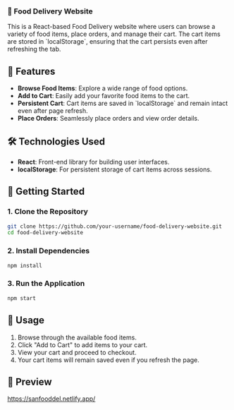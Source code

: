 ### 🍔 Food Delivery Website

This is a React-based Food Delivery website where users can browse a variety of food items, place orders, and manage their cart. The cart items are stored in \`localStorage\`, ensuring that the cart persists even after refreshing the tab.

## 🌟 Features

- **Browse Food Items**: Explore a wide range of food options.
- **Add to Cart**: Easily add your favorite food items to the cart.
- **Persistent Cart**: Cart items are saved in \`localStorage\` and remain intact even after page refresh.
- **Place Orders**: Seamlessly place orders and view order details.

## 🛠️ Technologies Used

- **React**: Front-end library for building user interfaces.
- **localStorage**: For persistent storage of cart items across sessions.

## 🚀 Getting Started

### 1. Clone the Repository

```bash
git clone https://github.com/your-username/food-delivery-website.git
cd food-delivery-website
```

### 2. Install Dependencies

```bash
npm install
```

### 3. Run the Application

```bash
npm start
```

## 🛒 Usage

1. Browse through the available food items.
2. Click \"Add to Cart\" to add items to your cart.
3. View your cart and proceed to checkout.
4. Your cart items will remain saved even if you refresh the page.

## 🔎 Preview
https://sanfooddel.netlify.app/

